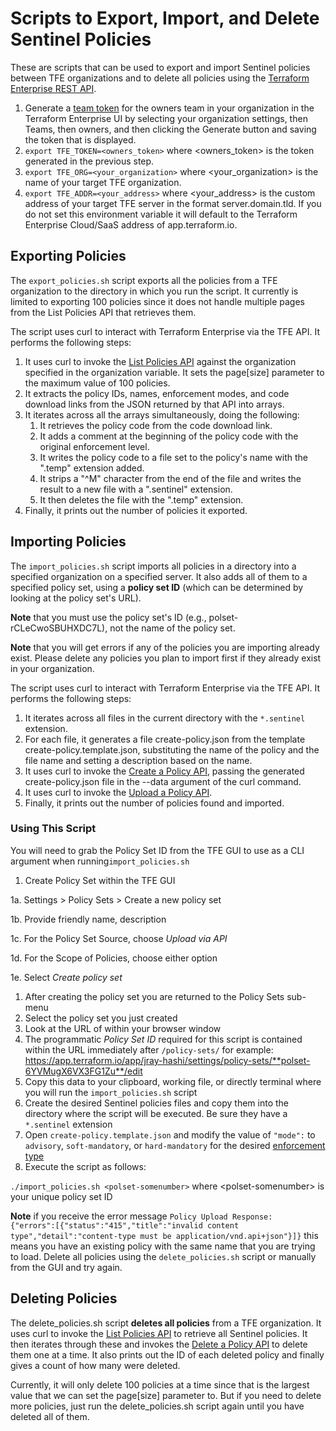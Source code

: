 # Scripts to Export, Import, and Delete Sentinel Policies

These are scripts that can be used to export and import Sentinel policies between TFE organizations and to delete all policies using the [Terraform Enterprise REST API](https://www.terraform.io/docs/enterprise/api/index.html).

1. Generate a [team token](https://www.terraform.io/docs/enterprise/users-teams-organizations/service-accounts.html#team-service-accounts) for the owners team in your organization in the Terraform Enterprise UI by selecting your organization settings, then Teams, then owners, and then clicking the Generate button and saving the token that is displayed.
1. `export TFE_TOKEN=<owners_token>` where \<owners_token\> is the token generated in the previous step.
1. `export TFE_ORG=<your_organization>` where \<your_organization\> is the name of your target TFE organization.
1. `export TFE_ADDR=<your_address>` where \<your_address\> is the custom address of your target TFE server in the format server.domain.tld. If you do not set this environment variable it will default to the Terraform Enterprise Cloud/SaaS address of app.terraform.io.

## Exporting Policies

The `export_policies.sh` script exports all the policies from a TFE organization to the directory in which you run the script. It currently is limited to exporting 100 policies since it does not handle multiple pages from the List Policies API that retrieves them.

The script uses curl to interact with Terraform Enterprise via the TFE API.  It performs the following steps:

1. It uses curl to invoke the [List Policies API](https://www.terraform.io/docs/enterprise/api/policies.html#list-policies) against the organization specified in the organization variable. It sets the page[size] parameter to the maximum value of 100 policies.
1. It extracts the policy IDs, names, enforcement modes, and code download links from the JSON returned by that API into arrays.
1. It iterates across all the arrays simultaneously, doing the following:
    1. It retrieves the policy code from the code download link.
    1. It adds a comment at the beginning of the policy code with the original enforcement level.
    1. It writes the policy code to a file set to the policy's name with the ".temp" extension added.
    1. It strips a "^M" character from the end of the file and writes the result to a new file with a ".sentinel" extension.
    1. It then deletes the file with the ".temp" extension.
1. Finally, it prints out the number of policies it exported.

## Importing Policies
The `import_policies.sh` script imports all policies in a directory into a specified organization on a specified server.
It also adds all of them to a specified policy set, using a **policy set ID** (which can be determined by looking at the policy set's URL).

**Note** that you must use the policy set's ID (e.g., polset-rCLeCwoSBUHXDC7L), not the name of the policy set.

**Note** that you will get errors if any of the policies you are importing already exist. Please delete any policies you plan to import first if they already exist in your organization.

The script uses curl to interact with Terraform Enterprise via the TFE API. It performs the following steps:

1. It iterates across all files in the current directory with the `*.sentinel` extension.
1. For each file, it generates a file create-policy.json from the template create-policy.template.json, substituting the name of the policy and the file name and setting a description based on the name.
1. It uses curl to invoke the [Create a Policy API](https://www.terraform.io/docs/enterprise/api/policies.html#create-a-policy), passing the generated create-policy.json file in the --data argument of the curl command.
1. It uses curl to invoke the [Upload a Policy API](https://www.terraform.io/docs/enterprise/api/policies.html#upload-a-policy).
1. Finally, it prints out the number of policies found and imported.

### Using This Script

You will need to grab the Policy Set ID from the TFE GUI to use as a CLI argument when running`import_policies.sh`

1. Create Policy Set within the TFE GUI

1a. Settings > Policy Sets > Create a new policy set

1b. Provide friendly name, description

1c. For the Policy Set Source, choose _Upload via API_

1d. For the Scope of Policies, choose either option

1e. Select _Create policy set_

1. After creating the policy set you are returned to the Policy Sets sub-menu
1. Select the policy set you just created
1. Look at the URL of within your browser window
1. The programmatic _Policy Set ID_ required for this script is contained within the URL immediately after `/policy-sets/` for example: https://app.terraform.io/app/jray-hashi/settings/policy-sets/**polset-6YVMugX6VX3FG1Zu**/edit
1. Copy this data to your clipboard, working file, or directly terminal where you will run the `import_policies.sh` script
1. Create the desired Sentinel policies files and copy them into the directory where the script will be executed. Be sure they have a `*.sentinel` extension
1. Open `create-policy.template.json` and modify the value of `"mode":` to `advisory`, `soft-mandatory`, or `hard-mandatory` for the desired [enforcement type](https://www.terraform.io/docs/enterprise/api/policies.html#request-body)
1. Execute the script as follows:

`./import_policies.sh <polset-somenumber>` where \<polset-somenumber\> is your unique policy set ID

**Note** if you receive the error message `Policy Upload Response:  {"errors":[{"status":"415","title":"invalid content type","detail":"content-type must be application/vnd.api+json"}]}` this means you have an existing policy with the same name that you are trying to load. Delete all policies using the `delete_policies.sh` script or manually from the GUI and try again.

## Deleting Policies
The delete_policies.sh script **deletes all policies** from a TFE organization. It uses curl to invoke the [List Policies API](https://www.terraform.io/docs/enterprise/api/policies.html#list-policies) to retrieve all Sentinel policies. It then iterates through these and invokes the [Delete a Policy API](https://www.terraform.io/docs/enterprise/api/policies.html#delete-a-policy) to delete them one at a time.  It also prints out the ID of each deleted policy and finally gives a count of how many were deleted.

Currently, it will only delete 100 policies at a time since that is the largest value that we can set the page[size] parameter to. But if you need to delete more policies, just run the delete_policies.sh script again until you have deleted all of them.
